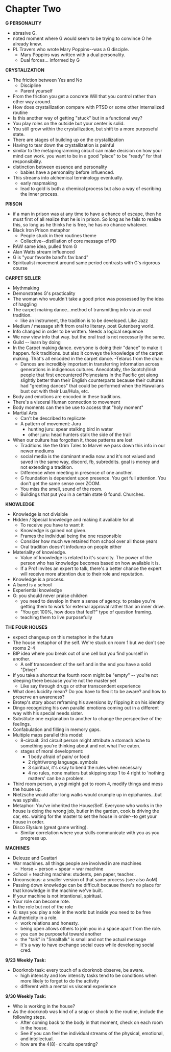 # Chapter Two


**G PERSONALITY**
- abrasive G.
- noted moment where G would seem to be trying to convince O he already knew.
- PL Travers who wrote Mary Poppins--was a G disciple. 
    * Mary Poppins was written with a dual personality.
    * Dual forces... informed by G
	
**CRYSTALIZATION**
- The friction between Yes and No
	* Discipline
	* Parent yourself
- From the friction you get a concrete Will that you control rather than other way around.
- How does crystallization compare with PTSD or some other internalized routine
- Is this another way of getting "stuck" but in a functional way?
- You play roles on the outside but your center is solid.
- You still grow within the crystallization, but shift to a more purposeful state.
- There are stages of building up on the crystallization
- Having to tear down the crystallization is painful
- similar to the metaprogramming circuit can make decision on how your mind can work. you want to be in a good "place" to be "ready" for that responsibility.
- distinction between essence and personality
	* babies have a personality before influenced. 
- This streams into alchemical terminology eventually.
	* early mapmaking
	* lead to gold is both a chemical process but also a way of escribing the inner process.


**PRISON**
- if  a  man  in  prison  was  at  any  time  to  have  a  chance  of  escape,  then  he  must  first  of  all  realize that he is in prison. So long as he fails to realize this, so long as he thinks he is free, he has no chance whatever.
- Black Iron Prison metaphor 
	* People stuck in their routines theme
	* Collective--distillation of core message of PD
- RAW same idea, pulled from G 
- Alan Watts stream influenced
- G is "your favorite band's fav band"
- Spiritualist movement around same period contrasts with G's rigorous course

**CARPET SELLER**
- Mythmaking 
- Demonstrates G's practicality 
- The woman who wouldn't take a good price was possessed by the idea of haggling
- The carpet making dance...method of transmitting info via an oral tradition.
	* like an instrument, the tradition is to be developed. Like Jazz
- Medium / message shift from oral to literary. post Gutenberg world. 
- Info changed in order to be written. Needs a logical sequence
- We now view info that way. but the oral trad is not necessarily the same. 
- Guild -- learn by doing
- In the Carpet making dance. everyone is doing their "dance" to make it happen. folk traditions. but also it conveys the knowledge of the carpet making. That's all encoded in the carpet dance.
-Telarus from the chan:
	* Dances are incredibly important in transferring information across generations in indigenous cultures. Anecdotally, the Scotch/Irish people that first encountered Polynesians in the Pacific got along slightly better than their English counterparts because their cultures had "greeting dances" that could be performed when the Hawaiians bust out with their Lua/Hula, etc.
- Body and emotions are encoded in these traditions.
- There's a visceral Human connection to movement
- Body moments can then be use to access that "holy moment"
- Martial Arts
	* Can't be described to replicate
	* A pattern of movement: Juru
		* hunting juru: spear stalking bird in water
		* other juru: head hunters stalk the side of the trail
- When our culture has forgotten it, those patterns are lost
	* Traditions like the Grim Tales to Marvel we pass down this info in our newer mediums
	* social media is the dominant media now. and it's not valued and saved in the same way, discord, fb, subreddits. goal is money and not extending a tradition.
	* Difference when meeting in presence of one another. 
	* G foundation is dependent upon presence. You get full attention. You don't get the same sense over ZOOM.
	* You miss the smell, sound of the room.
	* Buildings that put you in a certain state G found. Churches.
	
**KNOWLEDGE**
- Knowledge is not divisible
- Hidden / Special knowledge and making it available for all
	* To receive you have to want it
	* Knowledge is gained not given.
	* Frames the individual being the one responsible
	* Consider how much we retained from school over all those years
	* Oral tradition doesn't infodump on people either
- Materiality of knowledge.
	* Value of knowledge is related to it's scarcity. The power of the person who has knowledge becomes based on how available it is. 
	* If a Prof invites an expert to talk, there's a better chance the expert will receive more attention due to their role  and reputation.
- Knowledge is a process. 
- A band is a school
- Experiential knowledge
- G: you should never praise children
	* you need to develop in them a sense of agency. to praise you're getting them to work for external approval rather than an inner drive.
	* "You got 100%, how does that feel?" type of question framing.
	* teaching them to live purposefully

**THE FOUR HOUSES**
- expect changeup on this metaphor in the future
- The house metaphor of the self. We're stuck on room 1 but we don't see rooms 2-4
- BIP idea where you break out of one cell but you find yourself in another.
	* A self transcendent of the self and in the end you have a solid "Driver"
- If you take a shortcut the fourth room might be "empty" -- you're not sleeping there because you're not the master yet 
	* Like say through drugs or other transcendent experience
- What does lucidity mean? Do you have to flex it to be aware? and how to preserve an awareness? 
- Brotep's story about reframing his aversions by flipping it on his identity
- Dingo recognizing his own parallel emotions coming out in a different way with his special needs sister. 
- Substitute one explanation to another to change the perspective of the feelings. 
- Confabulation and filling in memory gaps.
- Multiple maps parallel this model:
	* 8-circuit: 3rd circuit person might attribute a stomach ache to something you're thinking about and not what I’ve eaten.
	* stages of moral development:
		* 1 body afraid of pain/ or food
 		* 2 right/wrong language. symbols
		* 3 spiritual, it's okay to bend the rules when necessary
		* 4 no rules, none matters but skipping step 1 to 4 right to 'nothing matters' can be a problem.	
- Third room person, a yogi might get to room 4, modify things and mess the house up. 
- Nietzsche would after long walks would crumple up in epiphanies...but was syphilis.
- Metaphor: You've inherited the House/Self. Everyone who works in the house is doing the wrong job, butler in the garden, cook is driving the car, etc. waiting for the master to set the house in order--to get your house in order. 
- Disco Elysium (great game writing). 
	* Similar correlation where your skills communicate with you as you progress up.
	

**MACHINES**
- Deleuze and Guattari
- War machines. all things people are involved in are machines
	* Horse + person + spear = war machine
- School = teaching machine: students, pen paper, teacher..
- Unconscious: a smaller version of that same process (see also AoM)
- Passing down knowledge can be difficult because there's no place for that knowledge in the machine we've built.
- If your machine is not intentional, spiritual. 
- Your role can become rote. 
- In the role but not of the role
- G: says you play a role in the world but inside you need to be free
- Authenticity in a role. 
	* work relations and honesty.
	* being open allows others to join you in a space apart from the role.
	* you can be purposeful toward another 
	* the "talk" in "Smalltalk" is small and not the actual message
	* It's a way to have exchange social cues while developing social cred. 

**9/23 Weekly Task:**

- Doorknob task: every touch of a doorknob observe, be aware.
	* high intensity and low intensity tasks tend to be conditions when more likely to forget to do the activity
	* different with a mental vs visceral experience

**9/30 Weekly Task:**
- Who is working in the house?
- As the doorknob was kind of a snap or shock to the routine, include the following steps.
	* After coming back to the body in that moment, check on each room in the house. 
	* See if you can feel the individual streams of the physical, emotional, and intellectual.
	* how are the 4(8)- circuits operating?

